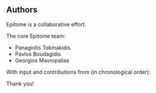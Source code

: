 ## Authors

Epitome is a collaborative effort.

The core Epitome team:

* Panagiotis Tokmakidis
* Pavlos Boudagidis
* Georgios Mavropalias

With input and contributions from (in chronological order):


Thank you!
